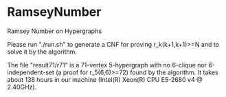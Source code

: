 # RamseyNumber
Ramsey Number on Hypergraphs

Please run "./run.sh" to generate a CNF for proving r_k(k+1,k+1)>=N and to solve it by the algorithm.

The file "result71/r71" is a 71-vertex 5-hypergraph with no 6-clique nor 6-independent-set (a proof for r_5(6,6)>=72) found by the algorithm. It takes about 138 hours in our machine (Intel(R) Xeon(R) CPU E5-2680 v4 @ 2.40GHz).
